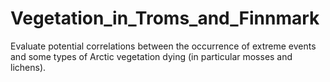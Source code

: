# Vegetation_in_Troms_and_Finnmark
Evaluate potential correlations between the occurrence of extreme events and some types of Arctic vegetation dying (in particular mosses and lichens).
